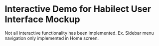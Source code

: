 # Interactive Demo for Habilect User Interface Mockup

Not all interactive functionality has been implemented.
Ex. Sidebar menu navigation only implemented in Home screen.